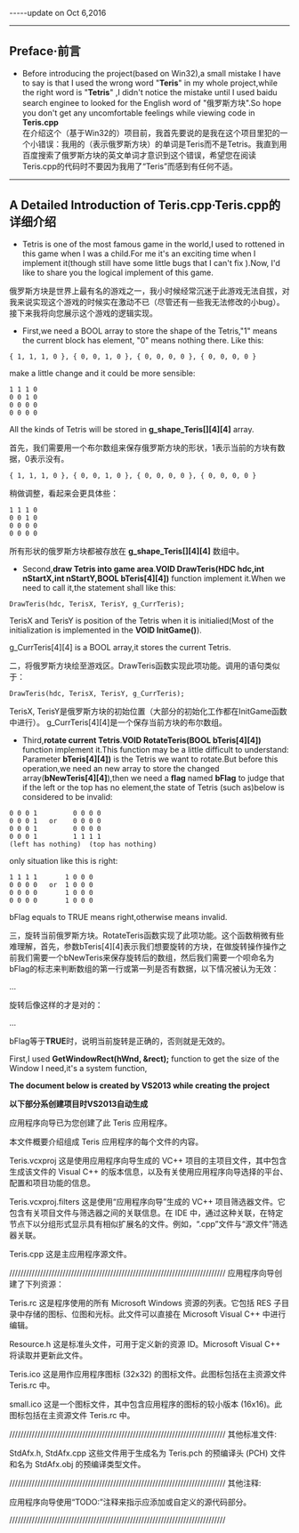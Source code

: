 -----update on Oct 6,2016

--------------------------------------------------------
 Preface·前言
--------------------------------------------------------
- Before introducing the project(based on Win32),a small mistake I have to say is that I used the wrong word "**Teris**" in my whole project,while the right word is "**Tetris**" ,I didn't notice the mistake until I used baidu search enginee to  looked for the English word of "俄罗斯方块".So hope you don't  get any uncomfortable feelings while viewing  code in  **Teris.cpp**  
在介绍这个（基于Win32的）项目前，我首先要说的是我在这个项目里犯的一个小错误：我用的（表示俄罗斯方块）的单词是Teris而不是Tetris。我直到用百度搜索了俄罗斯方块的英文单词才意识到这个错误，希望您在阅读Teris.cpp的代码时不要因为我用了“Teris”而感到有任何不适。


--------------------------------------------------------
A Detailed Introduction  of Teris.cpp·Teris.cpp的详细介绍
-------------------------------------------------------- 
- Tetris is one of the most famous game in the world,I used to rottened in this game when I was a child.For me it's an exciting time when I implement it(though still have some little bugs that I can't fix ).Now, I'd like to share you the logical implement of this game.

俄罗斯方块是世界上最有名的游戏之一，我小时候经常沉迷于此游戏无法自拔，对我来说实现这个游戏的时候实在激动不已（尽管还有一些我无法修改的小bug）。接下来我将向您展示这个游戏的逻辑实现。

- First,we need a BOOL array to store the shape of the Tetris,"1" means the current block has element, "0" means nothing there. Like this: 

```
{ 1, 1, 1, 0 }, { 0, 0, 1, 0 }, { 0, 0, 0, 0 }, { 0, 0, 0, 0 }
```
make a little change and it could be more sensible:

```
1 1 1 0
0 0 1 0
0 0 0 0
0 0 0 0
```

All the kinds of Tetris will be stored in **g_shape_Teris[][4][4]** array.

首先，我们需要用一个布尔数组来保存俄罗斯方块的形状，1表示当前的方块有数据，0表示没有。

```
{ 1, 1, 1, 0 }, { 0, 0, 1, 0 }, { 0, 0, 0, 0 }, { 0, 0, 0, 0 }
```

稍做调整，看起来会更具体些：


```
1 1 1 0
0 0 1 0
0 0 0 0
0 0 0 0
```

所有形状的俄罗斯方块都被存放在 **g_shape_Teris[][4][4]** 数组中。

- Second,**draw Tetris into game area**.**VOID DrawTeris(HDC hdc,int nStartX,int nStartY,BOOL bTeris[4][4])** function implement it.When we need to call it,the statement shall like this:

```
DrawTeris(hdc, TerisX, TerisY, g_CurrTeris);
```
TerisX and TerisY is position of the Tetris when it is initialied(Most of the initialization is implemented in the **VOID InitGame()**).

g_CurrTeris[4][4] is a BOOL array,it stores the current Tetris.	

二，将俄罗斯方块绘至游戏区。DrawTeris函数实现此项功能。调用的语句类似于：
```
DrawTeris(hdc, TerisX, TerisY, g_CurrTeris);
```
TerisX, TerisY是俄罗斯方块的初始位置（大部分的初始化工作都在InitGame函数中进行）。
g_CurrTeris[4][4]是一个保存当前方块的布尔数组。

- Third,**rotate current Tetris**.**VOID RotateTeris(BOOL bTeris[4][4])** function  implement it.This function may be a little difficult to understand: Parameter **bTeris[4][4])** is the Tetris we want to rotate.But before this operation,we need an new array to store the changed array(**bNewTeris[4][4]**),then we need a **flag** named **bFlag** to judge that if the left or the top has no element,the state of Tetris (such as)below is considered to be invalid:

```
0 0 0 1         0 0 0 0 
0 0 0 1   or    0 0 0 0 
0 0 0 1         0 0 0 0
0 0 0 1         1 1 1 1
(left has nothing)  (top has nothing)
```
only situation like this is right:

```
1 1 1 1       1 0 0 0 
0 0 0 0   or  1 0 0 0 
0 0 0 0       1 0 0 0 
0 0 0 0       1 0 0 0 
```
bFlag equals to TRUE means right,otherwise means invalid.

三，旋转当前俄罗斯方块。RotateTeris函数实现了此项功能。这个函数稍微有些难理解，首先，参数bTeris[4][4]表示我们想要旋转的方块，在做旋转操作操作之前我们需要一个bNewTeris来保存旋转后的数组，然后我们需要一个呗命名为bFlag的标志来判断数组的第一行或第一列是否有数据，以下情况被认为无效：

...

旋转后像这样的才是对的：
 
 ...


bFlag等于**TRUE**时，说明当前旋转是正确的，否则就是无效的。


First,I used **GetWindowRect(hWnd, &rect);** function to get the size of the Window I need,it's a system function,


**The document below is created by VS2013 while creating the project**

**以下部分系创建项目时VS2013自动生成**

应用程序向导已为您创建了此 Teris 应用程序。

本文件概要介绍组成 Teris 应用程序的每个文件的内容。


Teris.vcxproj
    这是使用应用程序向导生成的 VC++ 项目的主项目文件，其中包含生成该文件的 Visual C++ 的版本信息，以及有关使用应用程序向导选择的平台、配置和项目功能的信息。

Teris.vcxproj.filters
    这是使用“应用程序向导”生成的 VC++ 项目筛选器文件。它包含有关项目文件与筛选器之间的关联信息。在 IDE 中，通过这种关联，在特定节点下以分组形式显示具有相似扩展名的文件。例如，“.cpp”文件与“源文件”筛选器关联。

Teris.cpp
    这是主应用程序源文件。

/////////////////////////////////////////////////////////////////////////////
应用程序向导创建了下列资源：

Teris.rc
    这是程序使用的所有 Microsoft Windows 资源的列表。它包括 RES 子目录中存储的图标、位图和光标。此文件可以直接在 Microsoft Visual C++ 中进行编辑。

Resource.h
    这是标准头文件，可用于定义新的资源 ID。Microsoft Visual C++ 将读取并更新此文件。

Teris.ico
    这是用作应用程序图标 (32x32) 的图标文件。此图标包括在主资源文件 Teris.rc 中。

small.ico
    这是一个图标文件，其中包含应用程序的图标的较小版本 (16x16)。此图标包括在主资源文件 Teris.rc 中。

/////////////////////////////////////////////////////////////////////////////
其他标准文件:

StdAfx.h, StdAfx.cpp
    这些文件用于生成名为 Teris.pch 的预编译头 (PCH) 文件和名为 StdAfx.obj 的预编译类型文件。

/////////////////////////////////////////////////////////////////////////////
其他注释:

应用程序向导使用“TODO:”注释来指示应添加或自定义的源代码部分。

/////////////////////////////////////////////////////////////////////////////
